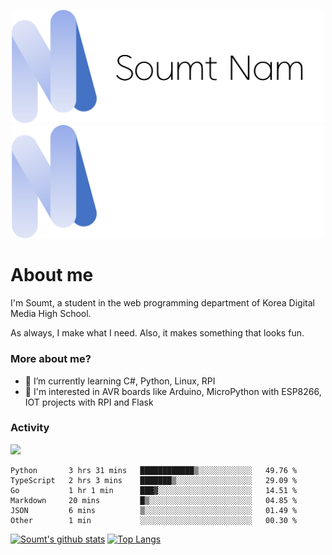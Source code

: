 <p align="center">
  <img src="https://github.com/soumt-r/soumt-r/blob/main/soumt.png?raw=true#gh-light-mode-only" style="width:500px">
  <img src="https://github.com/soumt-r/soumt-r/blob/main/soumt_dark.png?raw=true#gh-dark-mode-only" style="width:500px">
</p>

# About me

I'm Soumt, a student in the web programming department of Korea Digital Media High School.

As always, I make what I need. Also, it makes something that looks fun.

### More about me?
- 🌱 I’m currently learning C#, Python, Linux, RPI
- :pushpin: I'm interested in AVR boards like Arduino, MicroPython with ESP8266, IOT projects with RPI and Flask


### Activity
<img height="400" img src="https://wakatime.com/share/@soumt_r/0e4d0df5-374b-4c75-8ddb-57d54d739f69.svg"></img>

<!--START_SECTION:waka-->

```text
Python       3 hrs 31 mins   ████████████▒░░░░░░░░░░░░   49.76 %
TypeScript   2 hrs 3 mins    ███████▒░░░░░░░░░░░░░░░░░   29.09 %
Go           1 hr 1 min      ███▓░░░░░░░░░░░░░░░░░░░░░   14.51 %
Markdown     20 mins         █▒░░░░░░░░░░░░░░░░░░░░░░░   04.85 %
JSON         6 mins          ▒░░░░░░░░░░░░░░░░░░░░░░░░   01.49 %
Other        1 min           ░░░░░░░░░░░░░░░░░░░░░░░░░   00.30 %
```

<!--END_SECTION:waka-->

[![Soumt's github stats](https://github-readme-stats.vercel.app/api?username=soumt-r)](https://github.com/anuraghazra/github-readme-stats)
[![Top Langs](https://github-readme-stats.vercel.app/api/top-langs/?username=soumt-r&layout=compact)](https://github.com/anuraghazra/github-readme-stats)

